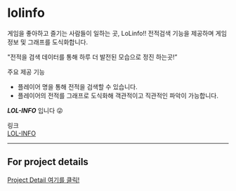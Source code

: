 # lolinfo

게임을 좋아하고 즐기는 사람들이 일하는 곳, LoLinfo!!
전적검색 기능을 제공하며 게임 정보 및 그래프를 도식화합니다.

"전적을 검색 데이터를 통해 하루 더 발전된 모습으로 정진 하는곳!” 

주요 제공 기능
- 플레이어 명을 통해 전적을 검색할 수 있습니다. 
- 플레이어의 전적를 그래프로 도식화해 객관적이고 직관적인 파악이 가능합니다.

***LOL-INFO*** 입니다 😜

링크    
[LOL-INFO](http://lolinfo.shop)
* * *
## For project details
[Project Detail 여기를 클릭!](https://github.com/codestates/lolinfo/wiki, "google link")
